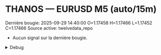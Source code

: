 # THANOS — EURUSD M5 (auto/15m)
Dernière bougie: 2025-09-29 14:40:00  O=1.17458  H=1.17466  L=1.17452  C=1.17466
Source active: twelvedata_repo

- Aucun signal sur la dernière bougie.

<details><summary>Debug</summary>

- TD_API_KEY manquant.

</details>